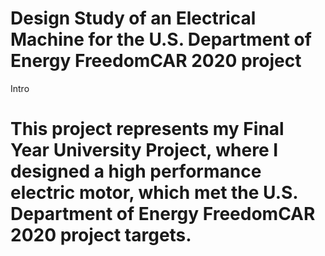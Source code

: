 # Design Study of an Electrical Machine for the U.S. Department of Energy FreedomCAR 2020 project

Intro <h2>
 
<h1>This project represents my Final Year University Project, where I designed a high performance electric motor, which met the U.S. Department of Energy FreedomCAR 2020 project targets.

 
